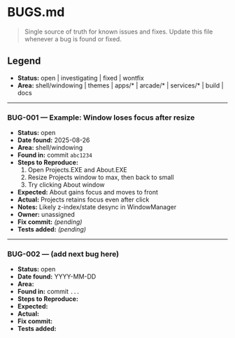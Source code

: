 # BUGS.md

> Single source of truth for known issues and fixes. Update this file whenever a bug is found or fixed.

## Legend
- **Status:** open | investigating | fixed | wontfix
- **Area:** shell/windowing | themes | apps/* | arcade/* | services/* | build | docs

---

### BUG-001 — Example: Window loses focus after resize
- **Status:** open
- **Date found:** 2025-08-26
- **Area:** shell/windowing
- **Found in:** commit `abc1234`
- **Steps to Reproduce:**
  1. Open Projects.EXE and About.EXE
  2. Resize Projects window to max, then back to small
  3. Try clicking About window
- **Expected:** About gains focus and moves to front
- **Actual:** Projects retains focus even after click
- **Notes:** Likely z-index/state desync in WindowManager
- **Owner:** unassigned
- **Fix commit:** _(pending)_
- **Tests added:** _(pending)_

---

### BUG-002 — (add next bug here)
- **Status:** open
- **Date found:** YYYY-MM-DD
- **Area:** 
- **Found in:** commit `...`
- **Steps to Reproduce:** 
- **Expected:** 
- **Actual:** 
- **Fix commit:** 
- **Tests added:** 